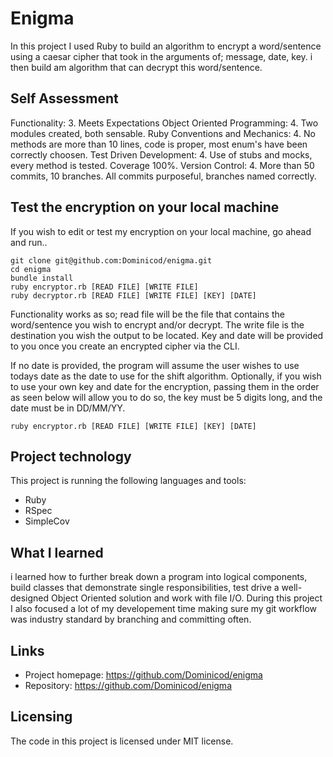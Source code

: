 # Enigma

In this project I used Ruby to build an algorithm to encrypt a word/sentence using a caesar cipher that took in the arguments of;
message, date, key. i then build am algorithm that can decrypt this word/sentence.

## Self Assessment

Functionality: 3. Meets Expectations
Object Oriented Programming: 4. Two modules created, both sensable.
Ruby Conventions and Mechanics: 4. No methods are more than 10 lines, code is proper, most enum's have been correctly choosen.
Test Driven Development: 4. Use of stubs and mocks, every method is tested. Coverage 100%.
Version Control: 4. More than 50 commits, 10 branches. All commits purposeful, branches named correctly.

## Test the encryption on your local machine

If you wish to edit or test my encryption on your local machine, go ahead and run..
```shell
git clone git@github.com:Dominicod/enigma.git
cd enigma
bundle install
ruby encryptor.rb [READ FILE] [WRITE FILE]
ruby decryptor.rb [READ FILE] [WRITE FILE] [KEY] [DATE]
```
Functionality works as so; read file will be the file that contains the word/sentence you wish to encrypt and/or decrypt. The write file
is the destination you wish the output to be located. Key and date will be provided to you once you create an encrypted cipher via the CLI.

If no date is provided, the program will assume the user wishes to use todays date as the date to use for the shift algorithm.
Optionally, if you wish to use your own key and date for the encryption, passing them in the order as seen below will allow you to do so, the key
must be 5 digits long, and the date must be in DD/MM/YY.

`ruby encryptor.rb [READ FILE] [WRITE FILE] [KEY] [DATE]`

## Project technology

This project is running the following languages and tools:

* Ruby
* RSpec
* SimpleCov

## What I learned

i learned how to further break down a program into logical components, build classes that demonstrate single responsibilities, test drive a
well-designed Object Oriented solution and work with file I/O. During this project I also focused a lot of my developement time making sure my
git workflow was industry standard by branching and committing often.

## Links

- Project homepage: https://github.com/Dominicod/enigma
- Repository: https://github.com/Dominicod/enigma



## Licensing

The code in this project is licensed under MIT license.
